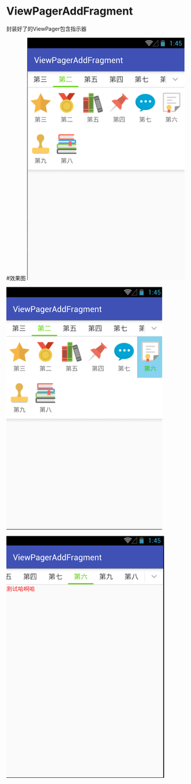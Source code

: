 # ViewPagerAddFragment
封装好了的ViewPager包含指示器

#效果图
![image](https://github.com/shouxinxiao/ViewPagerAddFragment/blob/master/raw/3.png) 

![image](https://github.com/shouxinxiao/ViewPagerAddFragment/blob/master/raw/1.png) 

![image](https://github.com/shouxinxiao/ViewPagerAddFragment/blob/master/raw/2.png) 


